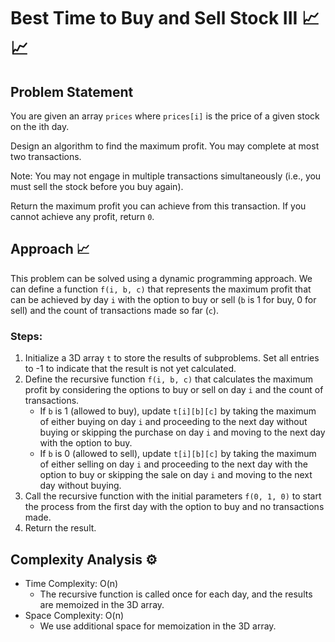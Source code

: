 # Best Time to Buy and Sell Stock III 📈📈

## Problem Statement

You are given an array `prices` where `prices[i]` is the price of a given stock on the ith day.

Design an algorithm to find the maximum profit. You may complete at most two transactions.

Note: You may not engage in multiple transactions simultaneously (i.e., you must sell the stock before you buy again).

Return the maximum profit you can achieve from this transaction. If you cannot achieve any profit, return `0`.

## Approach 📈

This problem can be solved using a dynamic programming approach. We can define a function `f(i, b, c)` that represents the maximum profit that can be achieved by day `i` with the option to buy or sell (`b` is 1 for buy, 0 for sell) and the count of transactions made so far (`c`).

### Steps:
1. Initialize a 3D array `t` to store the results of subproblems. Set all entries to -1 to indicate that the result is not yet calculated.
2. Define the recursive function `f(i, b, c)` that calculates the maximum profit by considering the options to buy or sell on day `i` and the count of transactions.
   - If `b` is 1 (allowed to buy), update `t[i][b][c]` by taking the maximum of either buying on day `i` and proceeding to the next day without buying or skipping the purchase on day `i` and moving to the next day with the option to buy.
   - If `b` is 0 (allowed to sell), update `t[i][b][c]` by taking the maximum of either selling on day `i` and proceeding to the next day with the option to buy or skipping the sale on day `i` and moving to the next day without buying.
3. Call the recursive function with the initial parameters `f(0, 1, 0)` to start the process from the first day with the option to buy and no transactions made.
4. Return the result.

## Complexity Analysis ⚙️

- Time Complexity: O(n)
  - The recursive function is called once for each day, and the results are memoized in the 3D array.
- Space Complexity: O(n)
  - We use additional space for memoization in the 3D array.
